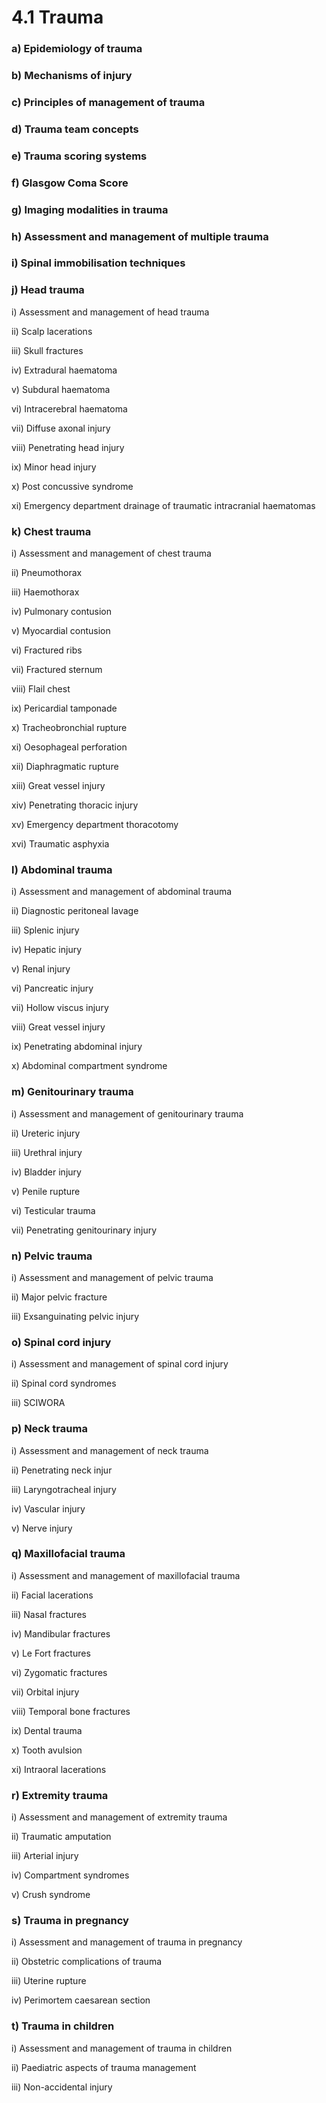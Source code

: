 # 4.1 Trauma

### a\)  Epidemiology of trauma

### b\)  Mechanisms of injury

### c\)  Principles of management of trauma

### d\)  Trauma team concepts

### e\)  Trauma scoring systems

### f\)  Glasgow Coma Score

### g\)  Imaging modalities in trauma

### h\)  Assessment and management of multiple trauma

### i\)  Spinal immobilisation techniques

### j\)  Head trauma

i\)  Assessment and management of head trauma

ii\)  Scalp lacerations

iii\)  Skull fractures

iv\)  Extradural haematoma

v\)  Subdural haematoma

vi\)  Intracerebral haematoma

vii\)  Diffuse axonal injury

viii\)  Penetrating head injury

ix\)  Minor head injury

x\)  Post concussive syndrome

xi\)  Emergency department drainage of traumatic intracranial haematomas

### k\)  Chest trauma

i\)  Assessment and management of chest trauma

ii\)  Pneumothorax

iii\)  Haemothorax

iv\)  Pulmonary contusion

v\)  Myocardial contusion

vi\)  Fractured ribs

vii\)  Fractured sternum

viii\)  Flail chest

ix\)  Pericardial tamponade

x\)  Tracheobronchial rupture

xi\)  Oesophageal perforation

xii\)  Diaphragmatic rupture

xiii\)  Great vessel injury

xiv\)  Penetrating thoracic injury

xv\)  Emergency department thoracotomy

xvi\)  Traumatic asphyxia

### l\)  Abdominal trauma

i\)  Assessment and management of abdominal trauma

ii\)  Diagnostic peritoneal lavage

iii\)  Splenic injury

iv\)  Hepatic injury

v\)  Renal injury

vi\)  Pancreatic injury

vii\)  Hollow viscus injury

viii\)  Great vessel injury

ix\)  Penetrating abdominal injury

x\)  Abdominal compartment syndrome

### m\)  Genitourinary trauma

i\)  Assessment and management of genitourinary trauma

ii\)  Ureteric injury

iii\)  Urethral injury

iv\)  Bladder injury

v\)  Penile rupture

vi\)  Testicular trauma

vii\)  Penetrating genitourinary injury

### n\)  Pelvic trauma

i\)  Assessment and management of pelvic trauma

ii\)  Major pelvic fracture

iii\)  Exsanguinating pelvic injury

### o\)  Spinal cord injury

i\)  Assessment and management of spinal cord injury

ii\)  Spinal cord syndromes

iii\)  SCIWORA

### p\)  Neck trauma

i\)  Assessment and management of neck trauma

ii\)  Penetrating neck injur

iii\)  Laryngotracheal injury

iv\)  Vascular injury

v\)  Nerve injury

### q\)  Maxillofacial trauma

i\)  Assessment and management of maxillofacial trauma

ii\)  Facial lacerations

iii\)  Nasal fractures

iv\)  Mandibular fractures

v\)  Le Fort fractures

vi\)  Zygomatic fractures

vii\)  Orbital injury

viii\)  Temporal bone fractures

ix\)  Dental trauma

x\)  Tooth avulsion

xi\)  Intraoral lacerations

### r\)  Extremity trauma

i\)  Assessment and management of extremity trauma

ii\)  Traumatic amputation

iii\)  Arterial injury

iv\)  Compartment syndromes

v\)  Crush syndrome

### s\)  Trauma in pregnancy

i\)  Assessment and management of trauma in pregnancy

ii\)  Obstetric complications of trauma

iii\)  Uterine rupture

iv\)  Perimortem caesarean section

### t\)  Trauma in children

i\)  Assessment and management of trauma in children

ii\)  Paediatric aspects of trauma management

iii\)  Non-accidental injury

